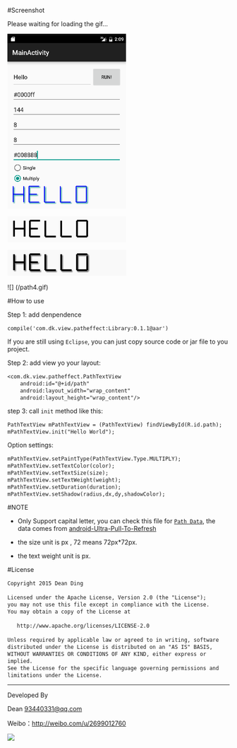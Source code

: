 #Screenshot

Please waiting for loading the gif...

![](/path1.gif)

![](/path2.gif)

![](/path3.gif)

![] (/path4.gif)

#How to use

Step 1: add denpendence


    compile('com.dk.view.patheffect:Library:0.1.1@aar')
    
    
If you are still using `Eclipse`, you can just copy source code or jar file to you project.


Step 2: add view yo your layout:

    <com.dk.view.patheffect.PathTextView
        android:id="@+id/path"
        android:layout_width="wrap_content"
        android:layout_height="wrap_content"/>

step 3: call `init` method like this:

    PathTextView mPathTextView = (PathTextView) findViewById(R.id.path);
	mPathTextView.init("Hello World");

Option settings:

    mPathTextView.setPaintType(PathTextView.Type.MULTIPLY);
    mPathTextView.setTextColor(color);
    mPathTextView.setTextSize(size);
    mPathTextView.setTextWeight(weight);
    mPathTextView.setDuration(duration);
	mPathTextView.setShadow(radius,dx,dy,shadowColor);

#NOTE

- Only Support capital letter, you can check this file for [`Path Data`](https://github.com/dkmeteor/PathEffectTextView/blob/master/Library/src/main/java/com/dk/view/patheffect/MatchPath.java), the data comes from [android-Ultra-Pull-To-Refresh](https://github.com/liaohuqiu/android-Ultra-Pull-To-Refresh/)

- the size unit is px , 72 means 72px*72px.

- the text weight unit is px.
 

#License

    Copyright 2015 Dean Ding

    Licensed under the Apache License, Version 2.0 (the "License");
    you may not use this file except in compliance with the License.
    You may obtain a copy of the License at

       http://www.apache.org/licenses/LICENSE-2.0

    Unless required by applicable law or agreed to in writing, software
    distributed under the License is distributed on an "AS IS" BASIS,
    WITHOUT WARRANTIES OR CONDITIONS OF ANY KIND, either express or implied.
    See the License for the specific language governing permissions and
    limitations under the License.

---
Developed By


Dean <93440331@qq.com>  

Weibo：http://weibo.com/u/2699012760

![](https://avatars0.githubusercontent.com/u/5019523?v=3&s=460)